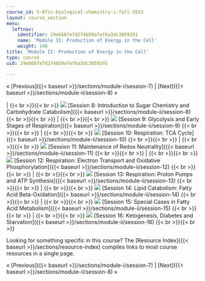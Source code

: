 ```yaml
---
course_id: 5-07sc-biological-chemistry-i-fall-2013
layout: course_section
menu:
  leftnav:
    identifier: 29eb687e7d274b59afef6a3dc3859291
    name: 'Module II: Production of Energy in the Cell'
    weight: 140
title: 'Module II: Production of Energy in the Cell'
type: course
uid: 29eb687e7d274b59afef6a3dc3859291

---
```


« [Previous]({{< baseurl >}}/sections/module-i/session-7) | [Next]({{< baseurl >}}/sections/module-ii/session-8) »

|  {{< br >}}{{< br >}} ![](/coursemedia/5-07sc-biological-chemistry-i-fall-2013/bf514f9601bbfba4a8c36119cf1e0659_Session_8.jpg) [Session 8: Introduction to Sugar Chemistry and Carbohydrate Catabolism]({{< baseurl >}}/sections/module-ii/session-8) {{< br >}}{{< br >}}  |  {{< br >}}{{< br >}} ![](/coursemedia/5-07sc-biological-chemistry-i-fall-2013/1f542ce14633ce48fd6cf9d65eb0b42d_Session_9.jpg) [Session 9: Glycolysis and Early Stages of Respiration]({{< baseurl >}}/sections/module-ii/session-9) {{< br >}}{{< br >}}  |  {{< br >}}{{< br >}} ![](/coursemedia/5-07sc-biological-chemistry-i-fall-2013/91806c383326e6dd01984a5221716242_Session_10.jpg) [Session 10: Respiration: TCA Cycle]({{< baseurl >}}/sections/module-ii/session-10) {{< br >}}{{< br >}}  |  {{< br >}}{{< br >}} ![](/coursemedia/5-07sc-biological-chemistry-i-fall-2013/b74fa8135eac0a96b89584290bbb69de_Session_12.jpg) [Session 11: Maintenance of Redox Neutrality]({{< baseurl >}}/sections/module-ii/session-11) {{< br >}}{{< br >}}  |  {{< br >}}{{< br >}} ![](/coursemedia/5-07sc-biological-chemistry-i-fall-2013/3b1327151d43c1f503ff635654882251_Session_13.jpg) [Session 12: Respiration: Electron Transport and Oxidative Phosphorylation]({{< baseurl >}}/sections/module-ii/session-12) {{< br >}}{{< br >}}  |  {{< br >}}{{< br >}} ![](/coursemedia/5-07sc-biological-chemistry-i-fall-2013/fe88602f0966d0106b6cf6462fb7cc6b_Session_14.jpg) [Session 13: Respiration: Proton Pumps and ATP Synthesis]({{< baseurl >}}/sections/module-ii/session-13) {{< br >}}{{< br >}}  |  {{< br >}}{{< br >}} ![](/coursemedia/5-07sc-biological-chemistry-i-fall-2013/363f3cf17eaec156922da488c95f1b58_Session_14.jpg) [Session 14: Lipid Catabolism: Fatty Acid Beta-Oxidation]({{< baseurl >}}/sections/module-ii/session-14) {{< br >}}{{< br >}}  |  {{< br >}}{{< br >}} ![](/coursemedia/5-07sc-biological-chemistry-i-fall-2013/36ad8d0256e1c3cb9a6e3c1f4b644e1a_Session_15.jpg) [Session 15: Special Cases in Fatty Acid Metabolism]({{< baseurl >}}/sections/module-ii/session-15) {{< br >}}{{< br >}}  |  {{< br >}}{{< br >}} ![](/coursemedia/5-07sc-biological-chemistry-i-fall-2013/1c888633112781078e736c43e93174bc_Session_18.jpg) [Session 16: Ketogenesis, Diabetes and Starvation]({{< baseurl >}}/sections/module-ii/session-16) {{< br >}}{{< br >}}  

Looking for something specific in this course? The [Resource Index]({{< baseurl >}}/sections/resource-index) compiles links to most course resources in a single page.

« [Previous]({{< baseurl >}}/sections/module-i/session-7) | [Next]({{< baseurl >}}/sections/module-ii/session-8) »